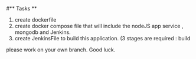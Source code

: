 #** Tasks **

1. create dockerfile 
2. create docker compose file that will include the nodeJS app service , mongodb and Jenkins.
3. create JenkinsFile to build this application. (3 stages are required : build 


please work on your own branch.
Good luck.